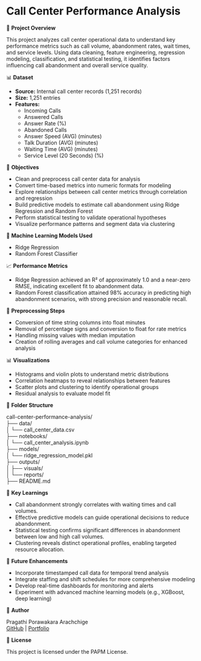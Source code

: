 # Call Center Performance Analysis

📌 **Project Overview**

This project analyzes call center operational data to understand key performance metrics such as call volume, abandonment rates, wait times, and service levels. Using data cleaning, feature engineering, regression modeling, classification, and statistical testing, it identifies factors influencing call abandonment and overall service quality.

📊 **Dataset**

- **Source:** Internal call center records (1,251 records)  
- **Size:** 1,251 entries  
- **Features:**  
  - Incoming Calls  
  - Answered Calls  
  - Answer Rate (%)  
  - Abandoned Calls  
  - Answer Speed (AVG) (minutes)  
  - Talk Duration (AVG) (minutes)  
  - Waiting Time (AVG) (minutes)  
  - Service Level (20 Seconds) (%)  

🎯 **Objectives**

- Clean and preprocess call center data for analysis  
- Convert time-based metrics into numeric formats for modeling  
- Explore relationships between call center metrics through correlation and regression  
- Build predictive models to estimate call abandonment using Ridge Regression and Random Forest  
- Perform statistical testing to validate operational hypotheses  
- Visualize performance patterns and segment data via clustering  

🧠 **Machine Learning Models Used**

- Ridge Regression  
- Random Forest Classifier  

📈 **Performance Metrics**

- Ridge Regression achieved an R² of approximately 1.0 and a near-zero RMSE, indicating excellent fit to abandonment data.  
- Random Forest classification attained 98% accuracy in predicting high abandonment scenarios, with strong precision and reasonable recall.  

🧪 **Preprocessing Steps**

- Conversion of time string columns into float minutes  
- Removal of percentage signs and conversion to float for rate metrics  
- Handling missing values with median imputation  
- Creation of rolling averages and call volume categories for enhanced analysis  

📊 **Visualizations**

- Histograms and violin plots to understand metric distributions  
- Correlation heatmaps to reveal relationships between features  
- Scatter plots and clustering to identify operational groups  
- Residual analysis to evaluate model fit  

📁 **Folder Structure**

call-center-performance-analysis/  
├── data/  
│   └── call_center_data.csv  
├── notebooks/  
│   └── call_center_analysis.ipynb  
├── models/  
│   └── ridge_regression_model.pkl  
├── outputs/  
│   ├── visuals/  
│   └── reports/  
├── README.md  

🧠 **Key Learnings**

- Call abandonment strongly correlates with waiting times and call volumes.  
- Effective predictive models can guide operational decisions to reduce abandonment.  
- Statistical testing confirms significant differences in abandonment between low and high call volumes.  
- Clustering reveals distinct operational profiles, enabling targeted resource allocation.  

🔮 **Future Enhancements**

- Incorporate timestamped call data for temporal trend analysis  
- Integrate staffing and shift schedules for more comprehensive modeling  
- Develop real-time dashboards for monitoring and alerts  
- Experiment with advanced machine learning models (e.g., XGBoost, deep learning)  

👤 **Author**

Pragathi Porawakara Arachchige  
[GitHub](https://github.com/pragathim007) | [Portfolio](https://pragathim007.github.io/pragathi-portfolio/)

📜 **License**

This project is licensed under the PAPM License.
